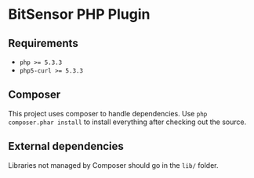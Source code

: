 # BitSensor PHP Plugin
## Requirements
* ``php >= 5.3.3``
* ``php5-curl >= 5.3.3``

## Composer
This project uses composer to handle dependencies. Use ``php composer.phar install`` to install everything after checking out the source.

## External dependencies
Libraries not managed by Composer should go in the ``lib/`` folder.